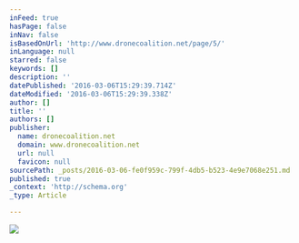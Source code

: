 ```yaml
---
inFeed: true
hasPage: false
inNav: false
isBasedOnUrl: 'http://www.dronecoalition.net/page/5/'
inLanguage: null
starred: false
keywords: []
description: ''
datePublished: '2016-03-06T15:29:39.714Z'
dateModified: '2016-03-06T15:29:39.338Z'
author: []
title: ''
authors: []
publisher:
  name: dronecoalition.net
  domain: www.dronecoalition.net
  url: null
  favicon: null
sourcePath: _posts/2016-03-06-fe0f959c-799f-4db5-b523-4e9e7068e251.md
published: true
_context: 'http://schema.org'
_type: Article

---
```

![](http://www.dronecoalition.net/jfoster/files/2015/09/Tayzu_Robotics_Titan_X8_Configs-600.jpg)